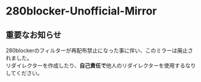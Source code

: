 # 280blocker-Unofficial-Mirror

## 重要なお知らせ

280blockerのフィルターが再配布禁止になった事に伴い、このミラーは廃止されました。  
リダイレクターを作成したり、**自己責任で**他人のリダイレクターを使用するなりしてください。
